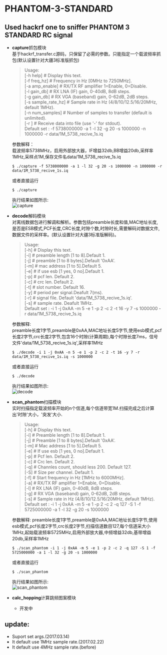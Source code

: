# PHANTOM-3-STANDARD
## Used hackrf one to sniffer PHANTOM 3 STANDARD RC signal

* **capture**抓包模块  
基于hackrf_transfer.c源码，只保留了必需的参数。只能指定一个载波频率抓包(默认设置针对大疆3标准版抓包)
	>Usage:  
	[-h help] # Display this text.  
	[-f freq\_hz] # Frequency in Hz [0MHz to 7250MHz].  
	[-a amp\_enable] # RX/TX RF amplifier 1=Enable, 0=Disable.  
	[-l gain\_db] # RX LNA (IF) gain, 0-40dB, 8dB steps.  
	[-g gain\_db] # RX VGA (baseband) gain, 0-62dB, 2dB steps.  
	[-s sample\_rate\_hz] # Sample rate in Hz (4/8/10/12.5/16/20MHz, default 1MHz).  
	[-n num\_samples] # Number of samples to transfer (default is unlimited).  
	[-r <filename>] # Receive data into file (use '-' for stdout).  
Default set : -f 5738000000 -a 1 -l 32 -g 20 -s 1000000 -n 1000000 -r data/1M\_5738\_recive\_1s.iq

	参数解释：  
	载波频率5738MHz，启用外部放大器，IF增益32db,BB增益20db,采样率1MHz,采样点1M,保存文件名data/1M\_5738\_recive\_1s.iq
    
	`$ ./capture -f 5738000000 -a 1 -l 32 -g 20 -s 1000000 -n 1000000 -r data/1M_5738_recive_1s.iq`
    
	或者直接运行
    
	`$ ./capture`	
	
	执行结果如图所示:  
	![capture](https://github.com/a232319779/PHANTOM-3-STANDARD/blob/master/screenshot/capture.png)

* **decode**解码模块  
对离线数据包进行解调和解析。参数包括preamble长度和值,MAC地址长度,是否是ESB模式,PCF长度,CRC长度,时隙个数,时隙时长,需要解码对数据文件,数据文件的采样率。(默认设置针对大疆3标准版解码)。

	>Usage:  
	[-h] # Display this text.  
	[-i] # preamble length [1 to 8].Default 1.  
	[-j] # preamble [1 to 8 bytes].Default '0xAA'.  
	[-m] # mac address [1 to 5].Default 5.  
	[-e] # if use esb [1 yes, 0 no].Default 1.  
	[-p] # pcf len. Default 2.  
	[-c] # crc len. Default 2.  
	[-t] # slot number. Default 16.  
	[-y] # period per signal.Deafult 7(ms).  
	[-r] # signal file. Default 'data/1M\_5738\_recive\_1s.iq'.  
	[-s] # sample rate. Deafult 1MHz.  
Default set : -i 1 -j 0xAA -m 5 -e 1 -p 2 -c 2 -t 16 -y 7 -s 1000000 -r data/1M\_5738\_recive\_1s.iq
	
	参数解释:  
	preamble长度1字节,preamble是0xAA,MAC地址长度5字节,使用esb模式,pcf长度2字节,crc长度2字节,包含16个时隙(计算周期),每个时隙长度7ms，信号文件'data/1M\_5738\_recive\_1s.iq',采样率1MHz
	
	`$ ./decode -i 1 -j 0xAA -n 5 -e 1 -p 2 -c 2 -t 16 -y 7 -r data/1M_5738_recive_1s.iq -s 1000000`
    
	或者直接运行
    
	`$ ./decode`
	
	执行结果如图所示:  
	![decode](https://github.com/a232319779/PHANTOM-3-STANDARD/blob/master/screenshot/decode.png)
	
* **scan_phantom**扫描模块  
实时扫描指定载波频率开始的n个信道,每个信道带宽1M.扫描完成之后计算出'时隙'大小，'突发'大小.

	>Usage:  
	[-h] # Display this text.  
	[-i] # Preamble length [1 to 8].Default 1.  
	[-j] # Preamble [1 to 8 bytes].Default '0xAA'.  
	[-m] # Mac address [1 to 5].Default 5.  
	[-e] # If use esb [1 yes, 0 no].Default 1.  
	[-p] # Pcf len. Default 2.  
	[-c] # Crc len. Default 2.  
	[-q] # Channles count, should less 200. Default 127.  
	[-S] # Size per channel. Default 1.  
	[-f] # Start frequency in Hz [1MHz to 6000MHz].  
	[-a] # RX/TX RF amplifier 1=Enable, 0=Disable.  
	[-l] # RX LNA (IF) gain, 0-40dB, 8dB steps.  
	[-g] # RX VGA (baseband) gain, 0-62dB, 2dB steps.  
	[-s] # Sample rate in Hz (4/8/10/12.5/16/20MHz, default 1MHz).  
Default set : -i 1 -j 0xAA -m 5 -e 1 -p 2 -c 2 -q 127 -S 1 -f 5725000000 -a 1 -l 32 -g 20 -s 1000000

	参数解释:
	preamble长度1字节,preamble是0xAA,MAC地址长度5字节,使用esb模式,pcf长度2字节,crc长度2字节,扫描信道数目127,每个信道采大小1MHz,起始载波频率5725MHz,启用外部放大器,中频增益32db,基带增益20db,采样率1MHz
	
	`$ ./scan_phantom -i 1 -j 0xAA -m 5 -e 1 -p 2 -c 2 -q 127 -S 1 -f 5725000000 -a 1 -l 32 -g 20 -s 1000000`
	
	或者直接运行
	
	`$ ./scan_phantom`

	执行结果如图所示:  
	![scan_phantom](https://github.com/a232319779/PHANTOM-3-STANDARD/blob/master/screenshot/scan_phantom.png)

* **calc_hopping**计算跳频图案模块
	* 开发中  

## **update**:
* Suport set args.(2017.03.14)
* It default use 1MHz sample rate.(2017.02.22)  
* It default use 4MHz sample rate.(before)
